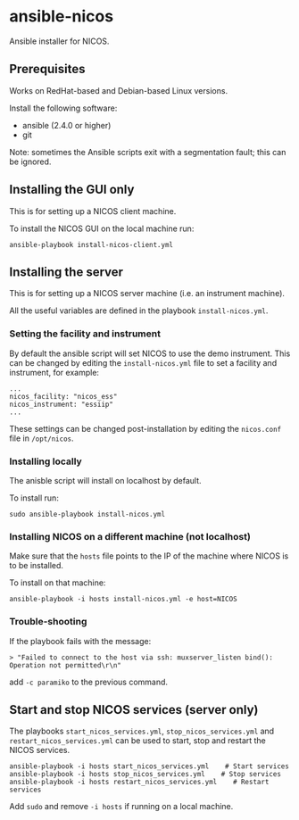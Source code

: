 # ansible-nicos
Ansible installer for NICOS.

## Prerequisites
Works on RedHat-based and Debian-based Linux versions.

Install the following software:
 - ansible (2.4.0 or higher)
 - git
 
Note: sometimes the Ansible scripts exit with a segmentation fault; this can be ignored.

## Installing the GUI only
This is for setting up a NICOS client machine.

To install the NICOS GUI on the local machine run:

```shell
ansible-playbook install-nicos-client.yml
```

## Installing the server
This is for setting up a NICOS server machine (i.e. an instrument machine).

All the useful variables are defined in the playbook `install-nicos.yml`.

### Setting the facility and instrument
By default the ansible script will set NICOS to use the demo instrument. This can be changed by editing the `install-nicos.yml` file to set a facility and instrument, for example:
```
...
nicos_facility: "nicos_ess"
nicos_instrument: "essiip"
...
```
These settings can be changed post-installation by editing the `nicos.conf` file in `/opt/nicos`.

### Installing locally
The anisble script will install on localhost by default.

To install run:

```shell
sudo ansible-playbook install-nicos.yml
```

### Installing NICOS on a different machine (not localhost)
Make sure that the ``hosts`` file points to the IP of the machine where NICOS is to be installed.

To install on that machine:
```shell
ansible-playbook -i hosts install-nicos.yml -e host=NICOS
```

### Trouble-shooting
If the playbook fails with the message:

```
> "Failed to connect to the host via ssh: muxserver_listen bind(): Operation not permitted\r\n"
```
add ``-c paramiko`` to the previous command.

## Start and stop NICOS services (server only)

The playbooks ``start_nicos_services.yml``, ``stop_nicos_services.yml`` and ``restart_nicos_services.yml`` can be used to start, stop and restart the NICOS services.

```shell
ansible-playbook -i hosts start_nicos_services.yml    # Start services
ansible-playbook -i hosts stop_nicos_services.yml    # Stop services
ansible-playbook -i hosts restart_nicos_services.yml    # Restart services
```
Add `sudo` and remove `-i hosts` if running on a local machine.
